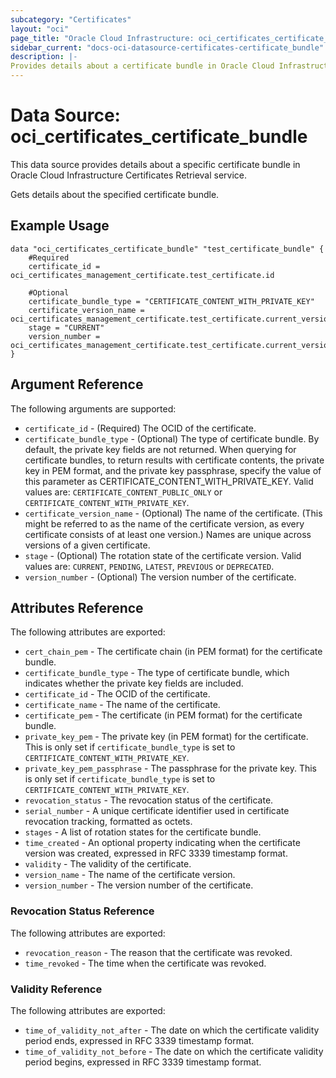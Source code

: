 ```yaml
---
subcategory: "Certificates"
layout: "oci"
page_title: "Oracle Cloud Infrastructure: oci_certificates_certificate_bundle"
sidebar_current: "docs-oci-datasource-certificates-certificate_bundle"
description: |-
Provides details about a certificate bundle in Oracle Cloud Infrastructure Certificates Retrieval service
---
```


# Data Source: oci_certificates_certificate_bundle
This data source provides details about a specific certificate bundle in Oracle Cloud Infrastructure Certificates Retrieval service.

Gets details about the specified certificate bundle.

## Example Usage

```hcl
data "oci_certificates_certificate_bundle" "test_certificate_bundle" {
	#Required
	certificate_id = oci_certificates_management_certificate.test_certificate.id
  
    #Optional
    certificate_bundle_type = "CERTIFICATE_CONTENT_WITH_PRIVATE_KEY"
    certificate_version_name = oci_certificates_management_certificate.test_certificate.current_version.version_name
    stage = "CURRENT"
    version_number = oci_certificates_management_certificate.test_certificate.current_version.version_number
}
```

## Argument Reference

The following arguments are supported:

* `certificate_id` - (Required) The OCID of the certificate.
* `certificate_bundle_type` - (Optional) The type of certificate bundle. By default, the private key fields are not
returned. When querying for certificate bundles, to return results with certificate contents, the private key in PEM
format, and the private key passphrase, specify the value of this parameter as CERTIFICATE_CONTENT_WITH_PRIVATE_KEY.
Valid values are: `CERTIFICATE_CONTENT_PUBLIC_ONLY` or `CERTIFICATE_CONTENT_WITH_PRIVATE_KEY`.
* `certificate_version_name` - (Optional) The name of the certificate. (This might be referred to as the name of the
certificate version, as every certificate consists of at least one version.) Names are unique across versions of a
given certificate.
* `stage` - (Optional) The rotation state of the certificate version. Valid values are: `CURRENT`, `PENDING`, `LATEST`,
`PREVIOUS` or `DEPRECATED`.
* `version_number` - (Optional) The version number of the certificate.

## Attributes Reference

The following attributes are exported:

* `cert_chain_pem` - The certificate chain (in PEM format) for the certificate bundle.
* `certificate_bundle_type` - The type of certificate bundle, which indicates whether the private key fields are included.
* `certificate_id` - The OCID of the certificate.
* `certificate_name` - The name of the certificate.
* `certificate_pem` - The certificate (in PEM format) for the certificate bundle.
* `private_key_pem` - The private key (in PEM format) for the certificate. This is only set if `certificate_bundle_type`
is set to `CERTIFICATE_CONTENT_WITH_PRIVATE_KEY`.
* `private_key_pem_passphrase` - The passphrase for the private key. This is only set if `certificate_bundle_type`
is set to `CERTIFICATE_CONTENT_WITH_PRIVATE_KEY`.
* `revocation_status` - The revocation status of the certificate.
* `serial_number` - A unique certificate identifier used in certificate revocation tracking, formatted as octets.
* `stages` - A list of rotation states for the certificate bundle.
* `time_created` - An optional property indicating when the certificate version was created, expressed in RFC 3339
timestamp format.
* `validity` - The validity of the certificate.
* `version_name` - The name of the certificate version.
* `version_number` - The version number of the certificate.

### Revocation Status Reference

The following attributes are exported:

* `revocation_reason` - The reason that the certificate was revoked.
* `time_revoked` - The time when the certificate was revoked.

### Validity Reference

The following attributes are exported:

* `time_of_validity_not_after` - The date on which the certificate validity period ends, expressed in RFC 3339 timestamp
format.
* `time_of_validity_not_before` - The date on which the certificate validity period begins, expressed in RFC 3339
timestamp format.
